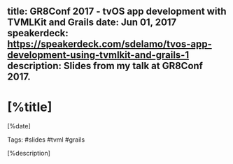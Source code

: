 title: GR8Conf 2017 - tvOS app development with TVMLKit and Grails
date: Jun 01, 2017
speakerdeck: https://speakerdeck.com/sdelamo/tvos-app-development-using-tvmlkit-and-grails-1
description: Slides from my talk at GR8Conf 2017.
---

# [%title]

[%date]

Tags: #slides #tvml #grails

[%description]

<script async class="speakerdeck-embed" data-id="135b4e663a0b43a99ca479199a787151" data-ratio="1.77777777777778" src="//speakerdeck.com/assets/embed.js"></script>